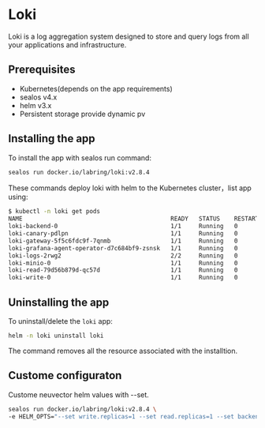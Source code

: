 # Loki

Loki is a log aggregation system designed to store and query logs from all your applications and infrastructure.

## Prerequisites

- Kubernetes(depends on the app requirements)
- sealos v4.x
- helm v3.x
- Persistent storage provide dynamic pv

## Installing the app

To install the app with sealos run  command:

```bash
sealos run docker.io/labring/loki:v2.8.4
```

These commands deploy loki with helm to the Kubernetes cluster，list app using:

```bash
$ kubectl -n loki get pods 
NAME                                          READY   STATUS    RESTARTS   AGE
loki-backend-0                                1/1     Running   0          36m
loki-canary-pdlpn                             1/1     Running   0          36m
loki-gateway-5f5c6fdc9f-7qnmb                 1/1     Running   0          36m
loki-grafana-agent-operator-d7c684bf9-zsnsk   1/1     Running   0          36m
loki-logs-2rwg2                               2/2     Running   0          36m
loki-minio-0                                  1/1     Running   0          36m
loki-read-79d56b879d-qc57d                    1/1     Running   0          36m
loki-write-0                                  1/1     Running   0          36m
```

## Uninstalling the app

To uninstall/delete the `loki` app:

```bash
helm -n loki uninstall loki
```

The command removes all the resource associated with the installtion.

## Custome configuraton

Custome  neuvector helm values with --set.

```bash
sealos run docker.io/labring/loki:v2.8.4 \
-e HELM_OPTS="--set write.replicas=1 --set read.replicas=1 --set backend.replicas=1"
```
